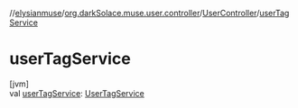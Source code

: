 //[elysianmuse](../../../index.md)/[org.darkSolace.muse.user.controller](../index.md)/[UserController](index.md)/[userTagService](user-tag-service.md)

# userTagService

[jvm]\
val [userTagService](user-tag-service.md): [UserTagService](../../org.darkSolace.muse.user.service/-user-tag-service/index.md)

